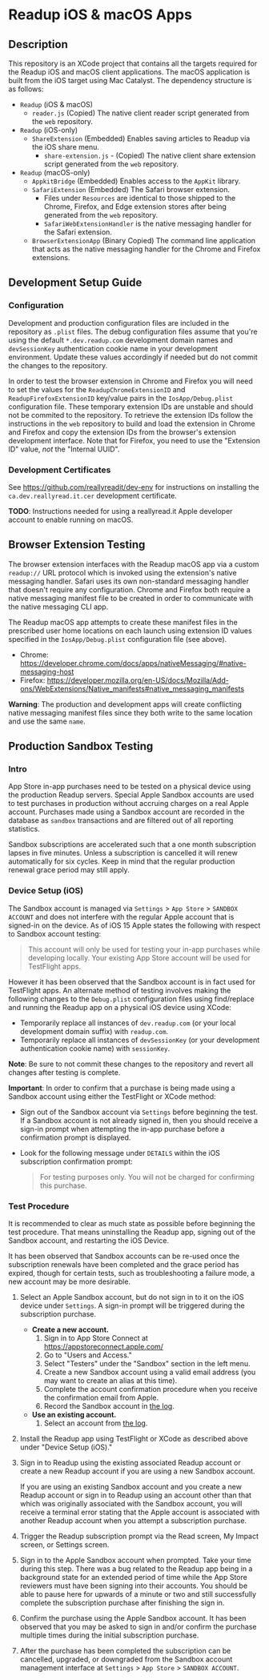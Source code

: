 # Readup iOS & macOS Apps
## Description
This repository is an XCode project that contains all the targets required for the Readup iOS and macOS client applications. The macOS application is built from the iOS target using Mac Catalyst. The dependency structure is as follows:
- `Readup` (iOS & macOS)
    - `reader.js` (Copied) The native client reader script generated from the `web` repository.
- `Readup` (iOS-only)
    - `ShareExtension` (Embedded) Enables saving articles to Readup via the iOS share menu.
	     - `share-extension.js` - (Copied) The native client share extension script generated from the `web` repository.
- `Readup` (macOS-only)
    - `AppkitBridge` (Embedded) Enables access to the `AppKit` library.
    - `SafariExtension` (Embedded) The Safari browser extension.
        - Files under `Resources` are identical to those shipped to the Chrome, Firefox, and Edge extension stores after being generated from the `web` repository.
        - `SafariWebExtensionHandler` is the native messaging handler for the Safari extension.
    - `BrowserExtensionApp` (Binary Copied) The command line application that acts as the native messaging handler for the Chrome and Firefox extensions.
## Development Setup Guide
### Configuration
Development and production configuration files are included in the repository as `.plist` files. The debug configuration files assume that you're using the default `*.dev.readup.com` development domain names and `devSessionKey` authentication cookie name in your development environment. Update these values accordingly if needed but do not commit the changes to the repository.

In order to test the browser extension in Chrome and Firefox you will need to set the values for the `ReadupChromeExtensionID` and `ReadupFirefoxExtensionID` key/value pairs in the `IosApp/Debug.plist` configuration file. These temporary extension IDs are unstable and should not be commited to the repository. To retrieve the extension IDs follow the instructions in the `web` repository to build and load the extension in Chrome and Firefox and copy the extension IDs from the browser's extension development interface. Note that for Firefox, you need to use the "Extension ID" value, _not_ the "Internal UUID".

### Development Certificates
See https://github.com/reallyreadit/dev-env for instructions on installing the `ca.dev.reallyread.it.cer` development certificate.

**TODO**: Instructions needed for using a reallyread.it Apple developer account to enable running on macOS.
## Browser Extension Testing
The browser extension interfaces with the Readup macOS app via a custom `readup://` URL protocol which is invoked using the extension's native messaging handler. Safari uses its own non-standard messaging handler that doesn't require any configuration. Chrome and Firefox both require a native messaging manifest file to be created in order to communicate with the native messaging CLI app.

The Readup macOS app attempts to create these manifest files in the prescribed user home locations on each launch using extension ID values specified in the `IosApp/Debug.plist` configuration file (see above).
- Chrome: https://developer.chrome.com/docs/apps/nativeMessaging/#native-messaging-host
- Firefox: https://developer.mozilla.org/en-US/docs/Mozilla/Add-ons/WebExtensions/Native_manifests#native_messaging_manifests

**Warning**: The production and development apps will create conflicting native messaging manifest files since they both write to the same location and use the same `name`.
## Production Sandbox Testing
### Intro
App Store in-app purchases need to be tested on a physical device using the production Readup servers. Special Apple Sandbox accounts are used to test purchases in production without accruing charges on a real Apple account. Purchases made using a Sandbox account are recorded in the database as `sandbox` transactions and are filtered out of all reporting statistics.

Sandbox subscriptions are accelerated such that a one month subscription lapses in five minutes. Unless a subscription is cancelled it will renew automatically for six cycles. Keep in mind that the regular production renewal grace period may still apply.
### Device Setup (iOS)
The Sandbox account is managed via `Settings` > `App Store` > `SANDBOX ACCOUNT` and does not interfere with the regular Apple account that is signed-in on the device.
As of iOS 15 Apple states the following with respect to Sandbox account testing:
> This account will only be used for testing your in-app purchases while developing locally. Your existing App Store account will be used for TestFlight apps.

However it has been observed that the Sandbox account is in fact used for TestFlight apps. An alternate method of testing involves making the following changes to the `Debug.plist` configuration files using find/replace and running the Readup app on a physical iOS device using XCode:
- Temporarily replace all instances of `dev.readup.com` (or your local development domain suffix) with `readup.com`.
- Temporarily replace all instances of `devSessionKey` (or your development authentication cookie name) with `sessionKey`.

**Note**: Be sure to not commit these changes to the repository and revert all changes after testing is complete.

**Important**: In order to confirm that a purchase is being made using a Sandbox account using either the TestFlight or XCode method:

- Sign out of the Sandbox account via `Settings` before beginning the test. If a Sandbox account is not already signed in, then you should receive a sign-in prompt when attempting the in-app purchase before a confirmation prompt is displayed.
- Look for the following message under `DETAILS` within the iOS subscription confirmation prompt:
  
    > For testing purposes only. You will not be charged for confirming this purchase.
### Test Procedure
It is recommended to clear as much state as possible before beginning the test procedure. That means uninstalling the Readup app, signing out of the Sandbox account, and restarting the iOS Device.

It has been observed that Sandbox accounts can be re-used once the subscription renewals have been completed and the grace period has expired, though for certain tests, such as troubleshooting a failure mode, a new account may be more desirable.

1. Select an Apple Sandbox account, but do not sign in to it on the iOS device under `Settings`. A sign-in prompt will be triggered during the subscription purchase.
    - **Create a new account.**
        1. Sign in to App Store Connect at https://appstoreconnect.apple.com/
        2. Go to "Users and Access."
        3. Select "Testers" under the "Sandbox" section in the left menu.
        4. Create a new Sandbox account using a valid email address (you may want to create an alias at this time).
        5. Complete the account confirmation procedure when you receive the confirmation email from Apple.
        6. Record the Sandbox account in [the log](https://docs.google.com/spreadsheets/d/1_CdZbTgx9kMPSqrrPvHY6laLf6LTsc_97TpwT7oIQN0/).
    - **Use an existing account.**
        1. Select an account from [the log](https://docs.google.com/spreadsheets/d/1_CdZbTgx9kMPSqrrPvHY6laLf6LTsc_97TpwT7oIQN0/).
2. Install the Readup app using TestFlight or XCode as described above under "Device Setup (iOS)."
3. Sign in to Readup using the existing associated Readup account or create a new Readup account if you are using a new Sandbox account.

    If you are using an existing Sandbox account and you create a new Readup account or sign in to Readup using an account other than that which was originally associated with the Sandbox account, you will receive a terminal error stating that the Apple account is associated with another Readup account when you attempt a subscription purchase.
4. Trigger the Readup subscription prompt via the Read screen, My Impact screen, or Settings screen.
6. Sign in to the Apple Sandbox account when prompted. Take your time during this step. There was a bug related to the Readup app being in a background state for an extended period of time while the App Store reviewers must have been signing into their accounts. You should be able to pause here for upwards of a minute or two and still successfully complete the subscription purchase after finishing the sign in.
7. Confirm the purchase using the Apple Sandbox account. It has been observed that you may be asked to sign in and/or confirm the purchase multiple times during the initial subscription purchase.
8. After the purchase has been completed the subscription can be cancelled, upgraded, or downgraded from the Sandbox account management interface at `Settings` > `App Store` > `SANDBOX ACCOUNT`.
